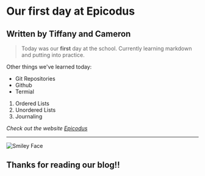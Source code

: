 # Our first day at Epicodus
## Written by Tiffany and Cameron

> Today was our **first** day at the school. Currently learning markdown and putting into practice. 

Other things we've learned today:
* Git Repositories
* Github
* Termial
1. Ordered Lists
2. Unordered Lists
3. Journaling

_Check out the website [Epicodus](https://www.epicodus.com/)_

*** 

![Smiley Face](https://upload.wikimedia.org/wikipedia/commons/thumb/e/e0/SNice.svg/1200px-SNice.svg.png)


## Thanks for reading our blog!!